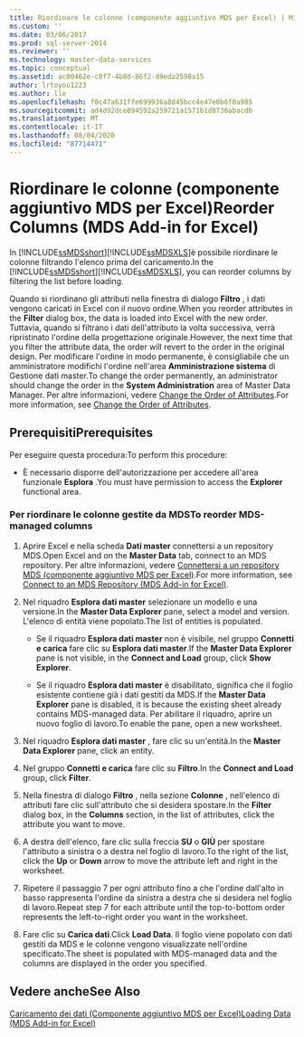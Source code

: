 ```yaml
---
title: Riordinare le colonne (componente aggiuntivo MDS per Excel) | Microsoft Docs
ms.custom: ''
ms.date: 03/06/2017
ms.prod: sql-server-2014
ms.reviewer: ''
ms.technology: master-data-services
ms.topic: conceptual
ms.assetid: ac00462e-c0f7-4b8d-86f2-d9eda2598a15
author: lrtoyou1223
ms.author: lle
ms.openlocfilehash: f0c47a631ffe699936a8d45bcc4e47e0b6f0a985
ms.sourcegitcommit: ad4d92dce894592a259721a1571b1d8736abacdb
ms.translationtype: MT
ms.contentlocale: it-IT
ms.lasthandoff: 08/04/2020
ms.locfileid: "87714471"
---
```

# <a name="reorder-columns-mds-add-in-for-excel"></a><span data-ttu-id="9708c-102">Riordinare le colonne (componente aggiuntivo MDS per Excel)</span><span class="sxs-lookup"><span data-stu-id="9708c-102">Reorder Columns (MDS Add-in for Excel)</span></span>
  <span data-ttu-id="9708c-103">In [!INCLUDE[ssMDSshort](../../includes/ssmdsshort-md.md)][!INCLUDE[ssMDSXLS](../../includes/ssmdsxls-md.md)]è possibile riordinare le colonne filtrando l'elenco prima del caricamento.</span><span class="sxs-lookup"><span data-stu-id="9708c-103">In the [!INCLUDE[ssMDSshort](../../includes/ssmdsshort-md.md)][!INCLUDE[ssMDSXLS](../../includes/ssmdsxls-md.md)], you can reorder columns by filtering the list before loading.</span></span>  
  
 <span data-ttu-id="9708c-104">Quando si riordinano gli attributi nella finestra di dialogo **Filtro** , i dati vengono caricati in Excel con il nuovo ordine.</span><span class="sxs-lookup"><span data-stu-id="9708c-104">When you reorder attributes in the **Filter** dialog box, the data is loaded into Excel with the new order.</span></span> <span data-ttu-id="9708c-105">Tuttavia, quando si filtrano i dati dell'attributo la volta successiva, verrà ripristinato l'ordine della progettazione originale.</span><span class="sxs-lookup"><span data-stu-id="9708c-105">However, the next time that you filter the attribute data, the order will revert to the order in the original design.</span></span> <span data-ttu-id="9708c-106">Per modificare l'ordine in modo permanente, è consigliabile che un amministratore modifichi l'ordine nell'area **Amministrazione sistema** di Gestione dati master.</span><span class="sxs-lookup"><span data-stu-id="9708c-106">To change the order permanently, an administrator should change the order in the **System Administration** area of Master Data Manager.</span></span> <span data-ttu-id="9708c-107">Per altre informazioni, vedere [Change the Order of Attributes](../change-the-order-of-attributes.md).</span><span class="sxs-lookup"><span data-stu-id="9708c-107">For more information, see [Change the Order of Attributes](../change-the-order-of-attributes.md).</span></span>  
  
## <a name="prerequisites"></a><span data-ttu-id="9708c-108">Prerequisiti</span><span class="sxs-lookup"><span data-stu-id="9708c-108">Prerequisites</span></span>  
 <span data-ttu-id="9708c-109">Per eseguire questa procedura:</span><span class="sxs-lookup"><span data-stu-id="9708c-109">To perform this procedure:</span></span>  
  
-   <span data-ttu-id="9708c-110">È necessario disporre dell'autorizzazione per accedere all'area funzionale **Esplora** .</span><span class="sxs-lookup"><span data-stu-id="9708c-110">You must have permission to access the **Explorer** functional area.</span></span>  
  
### <a name="to-reorder-mds-managed-columns"></a><span data-ttu-id="9708c-111">Per riordinare le colonne gestite da MDS</span><span class="sxs-lookup"><span data-stu-id="9708c-111">To reorder MDS-managed columns</span></span>  
  
1.  <span data-ttu-id="9708c-112">Aprire Excel e nella scheda **Dati master** connettersi a un repository MDS.</span><span class="sxs-lookup"><span data-stu-id="9708c-112">Open Excel and on the **Master Data** tab, connect to an MDS repository.</span></span> <span data-ttu-id="9708c-113">Per altre informazioni, vedere [Connettersi a un repository MDS &#40;componente aggiuntivo MDS per Excel&#41;](connect-to-an-mds-repository-mds-add-in-for-excel.md).</span><span class="sxs-lookup"><span data-stu-id="9708c-113">For more information, see [Connect to an MDS Repository &#40;MDS Add-in for Excel&#41;](connect-to-an-mds-repository-mds-add-in-for-excel.md).</span></span>  
  
2.  <span data-ttu-id="9708c-114">Nel riquadro **Esplora dati master** selezionare un modello e una versione.</span><span class="sxs-lookup"><span data-stu-id="9708c-114">In the **Master Data Explorer** pane, select a model and version.</span></span> <span data-ttu-id="9708c-115">L'elenco di entità viene popolato.</span><span class="sxs-lookup"><span data-stu-id="9708c-115">The list of entities is populated.</span></span>  
  
    -   <span data-ttu-id="9708c-116">Se il riquadro **Esplora dati master** non è visibile, nel gruppo **Connetti e carica** fare clic su **Esplora dati master**.</span><span class="sxs-lookup"><span data-stu-id="9708c-116">If the **Master Data Explorer** pane is not visible, in the **Connect and Load** group, click **Show Explorer**.</span></span>  
  
    -   <span data-ttu-id="9708c-117">Se il riquadro **Esplora dati master** è disabilitato, significa che il foglio esistente contiene già i dati gestiti da MDS.</span><span class="sxs-lookup"><span data-stu-id="9708c-117">If the **Master Data Explorer** pane is disabled, it is because the existing sheet already contains MDS-managed data.</span></span> <span data-ttu-id="9708c-118">Per abilitare il riquadro, aprire un nuovo foglio di lavoro.</span><span class="sxs-lookup"><span data-stu-id="9708c-118">To enable the pane, open a new worksheet.</span></span>  
  
3.  <span data-ttu-id="9708c-119">Nel riquadro **Esplora dati master** , fare clic su un'entità.</span><span class="sxs-lookup"><span data-stu-id="9708c-119">In the **Master Data Explorer** pane, click an entity.</span></span>  
  
4.  <span data-ttu-id="9708c-120">Nel gruppo **Connetti e carica** fare clic su **Filtro**.</span><span class="sxs-lookup"><span data-stu-id="9708c-120">In the **Connect and Load** group, click **Filter**.</span></span>  
  
5.  <span data-ttu-id="9708c-121">Nella finestra di dialogo **Filtro** , nella sezione **Colonne** , nell'elenco di attributi fare clic sull'attributo che si desidera spostare.</span><span class="sxs-lookup"><span data-stu-id="9708c-121">In the **Filter** dialog box, in the **Columns** section, in the list of attributes, click the attribute you want to move.</span></span>  
  
6.  <span data-ttu-id="9708c-122">A destra dell'elenco, fare clic sulla freccia **SU** o **GIÙ** per spostare l'attributo a sinistra o a destra nel foglio di lavoro.</span><span class="sxs-lookup"><span data-stu-id="9708c-122">To the right of the list, click the **Up** or **Down** arrow to move the attribute left and right in the worksheet.</span></span>  
  
7.  <span data-ttu-id="9708c-123">Ripetere il passaggio 7 per ogni attributo fino a che l'ordine dall'alto in basso rappresenta l'ordine da sinistra a destra che si desidera nel foglio di lavoro.</span><span class="sxs-lookup"><span data-stu-id="9708c-123">Repeat step 7 for each attribute until the top-to-bottom order represents the left-to-right order you want in the worksheet.</span></span>  
  
8.  <span data-ttu-id="9708c-124">Fare clic su **Carica dati**.</span><span class="sxs-lookup"><span data-stu-id="9708c-124">Click **Load Data**.</span></span> <span data-ttu-id="9708c-125">Il foglio viene popolato con dati gestiti da MDS e le colonne vengono visualizzate nell'ordine specificato.</span><span class="sxs-lookup"><span data-stu-id="9708c-125">The sheet is populated with MDS-managed data and the columns are displayed in the order you specified.</span></span>  
  
## <a name="see-also"></a><span data-ttu-id="9708c-126">Vedere anche</span><span class="sxs-lookup"><span data-stu-id="9708c-126">See Also</span></span>  
 [<span data-ttu-id="9708c-127">Caricamento dei dati &#40;Componente aggiuntivo MDS per Excel&#41;</span><span class="sxs-lookup"><span data-stu-id="9708c-127">Loading Data &#40;MDS Add-in for Excel&#41;</span></span>](overview-exporting-data-to-excel-mds-add-in-for-excel.md)  
  
  
